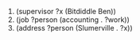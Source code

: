 1. (supervisor ?x (Bitdiddle Ben))
2. (job ?person (accounting . ?work))
3. (address ?person (Slumerville . ?x))
